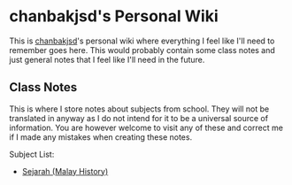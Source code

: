 # chanbakjsd's Personal Wiki
This is [chanbakjsd](chanbakjsd.md)'s personal wiki where everything I feel like I'll need to remember goes here.
This would probably contain some class notes and just general notes that I feel like I'll need in the future.

## Class Notes
This is where I store notes about subjects from school.
They will not be translated in anyway as I do not intend for it to be a universal source of information.
You are however welcome to visit any of these and correct me if I made any mistakes when creating these notes.

Subject List:
- [Sejarah (Malay History)](school/sejarah.md)
